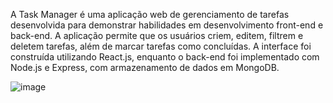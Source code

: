 A Task Manager é uma aplicação web de gerenciamento de tarefas desenvolvida para demonstrar habilidades em desenvolvimento front-end e back-end. A aplicação permite que os usuários criem, editem, filtrem e deletem tarefas, além de marcar tarefas como concluídas. A interface foi construída utilizando React.js, enquanto o back-end foi implementado com Node.js e Express, com armazenamento de dados em MongoDB.

![image](https://github.com/user-attachments/assets/14323218-eaf3-4c13-bdf0-afcf4fddb034)
